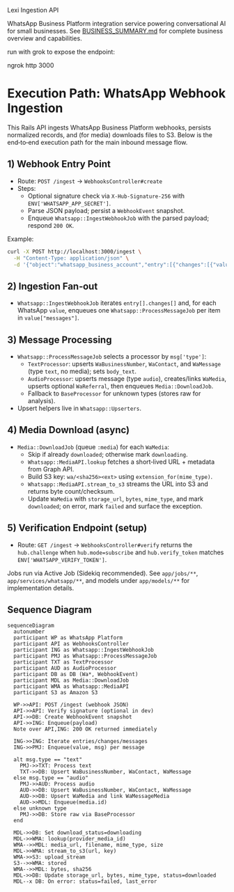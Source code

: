 Lexi Ingestion API

WhatsApp Business Platform integration service powering conversational AI for small businesses. See [BUSINESS_SUMMARY.md](BUSINESS_SUMMARY.md) for complete business overview and capabilities.

run with grok to expose the endpoint:

ngrok http 3000

# Execution Path: WhatsApp Webhook Ingestion

This Rails API ingests WhatsApp Business Platform webhooks, persists normalized records, and (for media) downloads files to S3. Below is the end‑to‑end execution path for the main inbound message flow.

## 1) Webhook Entry Point
- Route: `POST /ingest` → `WebhooksController#create`
- Steps:
  - Optional signature check via `X-Hub-Signature-256` with `ENV['WHATSAPP_APP_SECRET']`.
  - Parse JSON payload; persist a `WebhookEvent` snapshot.
  - Enqueue `Whatsapp::IngestWebhookJob` with the parsed payload; respond `200 OK`.

Example:
```bash
curl -X POST http://localhost:3000/ingest \
  -H "Content-Type: application/json" \
  -d '{"object":"whatsapp_business_account","entry":[{"changes":[{"value":{"messaging_product":"whatsapp","messages":[{"id":"wamid...","type":"text","text":{"body":"Hello"}}],"metadata":{"phone_number_id":"106...","display_phone_number":"1555..."}}]}]}]}'
```

## 2) Ingestion Fan‑out
- `Whatsapp::IngestWebhookJob` iterates `entry[].changes[]` and, for each WhatsApp `value`, enqueues one `Whatsapp::ProcessMessageJob` per item in `value["messages"]`.

## 3) Message Processing
- `Whatsapp::ProcessMessageJob` selects a processor by `msg['type']`:
  - `TextProcessor`: upserts `WaBusinessNumber`, `WaContact`, and `WaMessage` (type `text`, no media); sets `body_text`.
  - `AudioProcessor`: upserts message (type `audio`), creates/links `WaMedia`, upserts optional `WaReferral`, then enqueues `Media::DownloadJob`.
  - Fallback to `BaseProcessor` for unknown types (stores raw for analysis).
- Upsert helpers live in `Whatsapp::Upserters`.

## 4) Media Download (async)
- `Media::DownloadJob` (queue `:media`) for each `WaMedia`:
  - Skip if already `downloaded`; otherwise mark `downloading`.
  - `Whatsapp::MediaAPI.lookup` fetches a short‑lived URL + metadata from Graph API.
  - Build S3 key: `wa/<sha256><ext>` using `extension_for(mime_type)`.
  - `Whatsapp::MediaAPI.stream_to_s3` streams the URL into S3 and returns byte count/checksum.
  - Update `WaMedia` with `storage_url`, `bytes`, `mime_type`, and mark `downloaded`; on error, mark `failed` and surface the exception.

## 5) Verification Endpoint (setup)
- Route: `GET /ingest` → `WebhooksController#verify` returns the `hub.challenge` when `hub.mode=subscribe` and `hub.verify_token` matches `ENV['WHATSAPP_VERIFY_TOKEN']`.

Jobs run via Active Job (Sidekiq recommended). See `app/jobs/**`, `app/services/whatsapp/**`, and models under `app/models/**` for implementation details.

## Sequence Diagram
```mermaid
sequenceDiagram
  autonumber
  participant WP as WhatsApp Platform
  participant API as WebhooksController
  participant ING as Whatsapp::IngestWebhookJob
  participant PMJ as Whatsapp::ProcessMessageJob
  participant TXT as TextProcessor
  participant AUD as AudioProcessor
  participant DB as DB (Wa*, WebhookEvent)
  participant MDL as Media::DownloadJob
  participant WMA as Whatsapp::MediaAPI
  participant S3 as Amazon S3

  WP->>API: POST /ingest (webhook JSON)
  API->>API: Verify signature (optional in dev)
  API->>DB: Create WebhookEvent snapshot
  API->>ING: Enqueue(payload)
  Note over API,ING: 200 OK returned immediately

  ING->>ING: Iterate entries/changes/messages
  ING->>PMJ: Enqueue(value, msg) per message

  alt msg.type == "text"
    PMJ->>TXT: Process text
    TXT->>DB: Upsert WaBusinessNumber, WaContact, WaMessage
  else msg.type == "audio"
    PMJ->>AUD: Process audio
    AUD->>DB: Upsert WaBusinessNumber, WaContact, WaMessage
    AUD->>DB: Upsert WaMedia and link WaMessageMedia
    AUD->>MDL: Enqueue(media.id)
  else unknown type
    PMJ->>DB: Store raw via BaseProcessor
  end

  MDL->>DB: Set download_status=downloading
  MDL->>WMA: lookup(provider_media_id)
  WMA-->>MDL: media_url, filename, mime_type, size
  MDL->>WMA: stream_to_s3(url, key)
  WMA->>S3: upload_stream
  S3-->>WMA: stored
  WMA-->>MDL: bytes, sha256
  MDL->>DB: Update storage_url, bytes, mime_type, status=downloaded
  MDL--x DB: On error: status=failed, last_error
```
